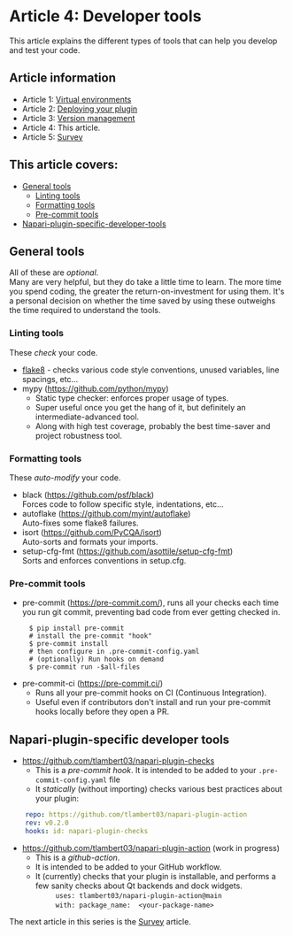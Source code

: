 # Article 4: Developer tools

This article explains the different types of tools that can help you develop and test your code.  

## Article information  
* Article 1: [Virtual environments](./article-1-virtual-environments)  
* Article 2: [Deploying your plugin](./article-2-deploying-your-plugin.md)    
* Article 3: [Version management](./article-3-version-management.md)   
* Article 4: This article.   
* Article 5: [Survey](./article-6-Survey.md) 

## This article covers:   
* [General tools](#general-tools)
    - [Linting tools](#linting-tools)  
    - [Formatting tools](#formatting-tools)  
    - [Pre-commit tools](#pre-commit-tools)  
* [Napari-plugin-specific-developer-tools](#napari-plugin-specific-developer-tools)
  
## General tools  
All of these are *optional*.  
Many are very helpful, but they do take a little time to learn. The more time you spend coding, the greater the return-on-investment for using them. It's a personal decision on whether the time saved by using these outweighs the time required to understand the tools.

### Linting tools   
These _check_ your code.  
* [flake8](https://flake8.pycqa.org/) - checks various code style conventions, unused variables, line spacings, etc…  
* mypy (https://github.com/python/mypy)  
    - Static type checker: enforces proper usage of types.  
    - Super useful once you get the hang of it, but definitely an intermediate-advanced tool.  
    - Along with high test coverage, probably the best time-saver and project robustness tool.    

### Formatting tools 
These _auto-modify_ your code.  
* black (https://github.com/psf/black)  
  Forces code to follow specific style, indentations, etc...  
* autoflake (https://github.com/myint/autoflake)  
  Auto-fixes some flake8 failures.  
* isort (https://github.com/PyCQA/isort)  
  Auto-sorts and formats your imports.
* setup-cfg-fmt (https://github.com/asottile/setup-cfg-fmt)  
  Sorts and enforces conventions in setup.cfg.  

### Pre-commit tools
* pre-commit (https://pre-commit.com/), runs all your checks each time you run git commit, preventing bad code from ever getting checked in.  
```console  
     $ pip install pre-commit
     # install the pre-commit "hook"  
     $ pre-commit install  
     # then configure in .pre-commit-config.yaml  
     # (optionally) Run hooks on demand  
     $ pre-commit run -$all-files  
```  

* pre-commit-ci (https://pre-commit.ci/)
    - Runs all your pre-commit hooks on CI (Continuous Integration).
    - Useful even if contributors don't install and run your pre-commit hooks locally before they open a PR.  
  
## Napari-plugin-specific developer tools  

* https://github.com/tlambert03/napari-plugin-checks 
    - This is a *pre-commit hook*. It is intended to be added to your 
    `.pre-commit-config.yaml` file
    - It *statically* (without importing) checks various best practices about your plugin:  
```yaml  
    repo: https://github.com/tlambert03/napari-plugin-action  
    rev: v0.2.0  
    hooks: id: napari-plugin-checks  
```     

* https://github.com/tlambert03/napari-plugin-action  (work in progress)
    - This is a _github-action_. 
    - It is intended to be added to your GitHub workflow.
    - It (currently) checks that your plugin is installable, and performs a few sanity checks about Qt backends and dock widgets.  
`     uses: tlambert03/napari-plugin-action@main`  
`     with: package_name:  <your-package-name>`     

The next article in this series is the [Survey](./article-6-survey.md) article. 
